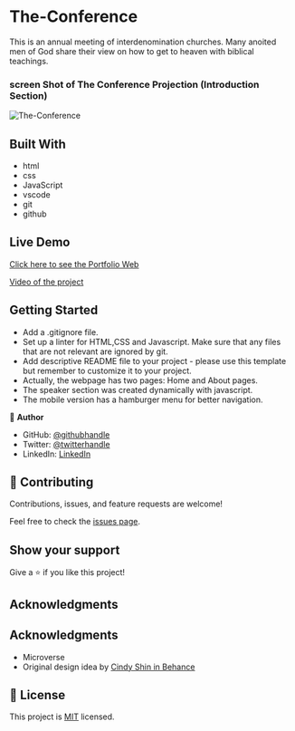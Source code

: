 # The-Conference

This is an annual meeting of interdenomination churches.
Many anoited men of God share their view on how to get to heaven with biblical teachings.


### screen Shot of The Conference  Projection (Introduction Section)


![The-Conference](https://i.imgur.com/aC5SzM7.jpg)


## Built With

- html
- css
- JavaScript
- vscode
- git
- github

## Live Demo

[Click here to see the Portfolio Web](https://ol-create.github.io/The-Conference/)


[Video of the project](https://www.loom.com/share/0c85cce9b08c4058b3250385a5a6380a)

## Getting Started

- Add a .gitignore file.
- Set up a linter for HTML,CSS and Javascript. Make sure that any files that are not relevant are ignored by git.
- Add descriptive README file to your project - please use this template but remember to customize it to your project.
- Actually, the webpage has two pages: Home and About pages.
- The speaker section was created dynamically with javascript.
- The mobile version has a hamburger menu for better navigation.

👤 **Author**

- GitHub: [@githubhandle](https://www.linkedin.com/in/paul-oluyemi-193966ab)
- Twitter: [@twitterhandle](https://twitter.com/OluyemiPaul99)
- LinkedIn: [LinkedIn](https://linkedin.com/in/paul-oluyemi-193966ab)

## 🤝 Contributing

Contributions, issues, and feature requests are welcome!

Feel free to check the [issues page](../../issues/).

## Show your support

Give a ⭐️ if you like this project!

## Acknowledgments

## Acknowledgments

- Microverse
- Original design idea by [Cindy Shin in Behance](https://www.behance.net/adagio07)

## 📝 License

This project is [MIT](./MIT.md) licensed.
